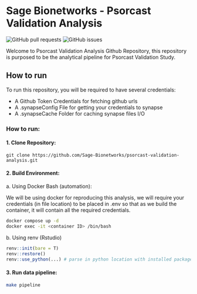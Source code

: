# Sage Bionetworks - Psorcast Validation Analysis
<img alt="GitHub pull requests" src="https://img.shields.io/github/issues-pr/Sage-Bionetworks/psorcast-validation-analysis"> <img alt="GitHub issues" src="https://img.shields.io/github/issues/Sage-Bionetworks/psorcast-validation-analysis">

Welcome to Psorcast Validation Analysis Github Repository, this repository is purposed to be the analytical pipeline for Psorcast Validation Study.

## How to run
To run this repository, you will be required to have several credentials:
- A Github Token Credentials for fetching github urls
- A .synapseConfig File for getting your credentials to synapse
- A .synapseCache Folder for caching synapse files I/O

### How to run:

#### 1. Clone Repository:
```git
git clone https://github.com/Sage-Bionetworks/psorcast-validation-analysis.git
```

#### 2. Build Environment:

a. Using Docker Bash (automation):

We will be using docker for reproducing this analysis, we will require your credentials (in file location)
to be placed in .env so that as we build the container, it will contain all the required credentials.

```zsh
docker compose up -d
docker exec -it <container ID> /bin/bash
```

b. Using renv (Rstudio)
```R
renv::init(bare = T)
renv::restore()
renv::use_python(...) # parse in python location with installed packages from requirements.txt
```

#### 3. Run data pipeline:
```zsh
make pipeline
```
